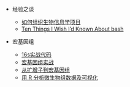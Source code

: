 - 经验之谈
	- [如何组织生物信息学项目](/Bioinfo/如何组织生物信息学项目.md)
	- [Ten Things I Wish I’d Known About bash](/Bioinfo/翻译/know_bash.md)

- 宏基因组
	- [16s实战代码](/Bioinfo/宏基因组/16s-code.md)
	- [宏基因组实战](/Bioinfo/宏基因组/宏基因组实战.md)
	- [从扩增子到宏基因组](/Bioinfo/宏基因组/从扩增子到宏基因组.md)
	- [用 R 分析微生物组数据及可视化](/Bioinfo/宏基因组/phyloseq.md)
